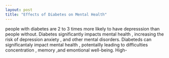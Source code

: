 ```yaml
---
layout: post
title: "Effects of Diabetes on Mental Health"
---
```


people with diabetes are 2 to 3 times more likely to have depresssion than people without. Diabetes significantly impacts mental health , increasing the risk of depression anxiety , and other mental disorders. Diabeteds can significantaly impact mental health , potentailly leading to difficulties concentration , memory ,and emontional well-being. High-
